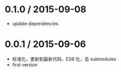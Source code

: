 
0.1.0 / 2015-09-08
==================

 * update dependencies

0.0.1 / 2015-09-06
==================

 * 标准化，更新到最新代码，ES6 化，去 submodules
 * first version
